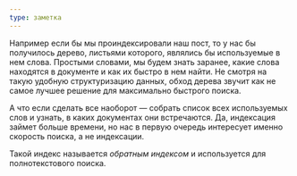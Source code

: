 ```yaml
---
type: заметка
---
```


Например если бы мы проиндексировали наш пост, то у нас бы получилось дерево, листьями которого, являлись бы используемые в нем слова. Простыми словами, мы будем знать заранее, какие слова находятся в документе и как их быстро в нем найти. Не смотря на такую удобную структуризацию данных, обход дерева звучит как не самое лучшее решение для максимально быстрого поиска.

А что если сделать все наоборот — собрать список всех используемых слов и узнать, в каких документах они встречаются. Да, индексация займет больше времени, но нас в первую очередь интересует именно скорость поиска, а не индексации.

Такой индекс называется _обратным индексом_ и используется для полнотекстового поиска.